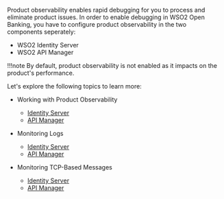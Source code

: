 Product observability enables rapid debugging for you to process and eliminate product issues. In order to enable debugging 
in WSO2 Open Banking, you have to configure product observability in the two components seperately:

- WSO2 Identity Server
- WSO2 API Manager

!!!note
    By default, product observability is not enabled as it impacts on the product's performance.

Let's explore the following topics to learn more:

- Working with Product Observability

    - [Identity Server](https://apim.docs.wso2.com/en/3.1.0/administer/logging-and-monitoring/monitoring/working-with-observability/)
    - [API Manager](https://is.docs.wso2.com/en/latest/setup/working-with-product-observability/)

- Monitoring Logs

    - [Identity Server](https://apim.docs.wso2.com/en/3.1.0/administer/logging-and-monitoring/logging/setting-up-logging/)
    - [API Manager](https://is.docs.wso2.com/en/latest/setup/monitoring-logs/)
    
- Monitoring TCP-Based Messages
    
    - [Identity Server](https://is.docs.wso2.com/en/latest/setup/monitoring-tcp-based-messages/)
    - [API Manager](https://apim.docs.wso2.com/en/3.1.0/administer/logging-and-monitoring/monitoring/monitoring-tcp-based-messages/)
